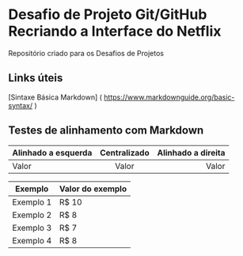 # Desafio de Projeto Git/GitHub Recriando a Interface do Netflix

Repositório criado para os Desafios de Projetos

## Links úteis 
[Sintaxe Básica Markdown] ( https://www.markdownguide.org/basic-syntax/ )



## Testes de alinhamento com Markdown

Alinhado a esquerda | Centralizado | Alinhado a direita
:--------- | :------: | -------:
Valor | Valor | Valor

Exemplo   | Valor do exemplo
--------- | ------
Exemplo 1 | R$ 10
Exemplo 2 | R$ 8
Exemplo 3 | R$ 7
Exemplo 4 | R$ 8
